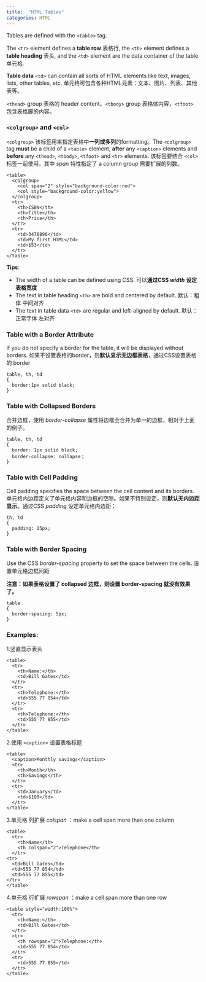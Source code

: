 ```yaml
---
title:  "HTML Tables"
categories: HTML
---
```

Tables are defined with the `<table>` tag.

The `<tr>` element defines a **table row** 表格行, the `<th>` element defines a **table heading** 表头, and the `<td>` element are the data container of the table 单元格.

**Table data** `<td>` can contain all sorts of HTML elements like text, images, lists, other tables, etc. 单元格可包含各种HTML元素：文本、图片、列表、其他表等。

`<thead>` group 表格的 header content，`<tbody>` group 表格体内容，`<tfoot>` 包含表格脚的内容。

<!--more-->

### `<colgroup>` and `<col>`

`<colgroup>` 该标签用来指定表格中**一列或多列**的formatting。The `<colgroup>` tag **must** be a child of a `<table>` element, **after** any `<caption>` elements and **before** any `<thead>`, `<tbody>`, `<tfoot>` and `<tr>` elements. 该标签要结合 `<col>` 标签一起使用。其中 _span_ 特性指定了 a column group 需要扩展的列数。

    <table>
      <colgroup>
        <col span="2" style="background-color:red">
        <col style="background-color:yellow">
      </colgroup>
      <tr>
        <th>ISBN</th>
        <th>Title</th>
        <th>Price</th>
      </tr>
      <tr>
        <td>3476896</td>
        <td>My first HTML</td>
        <td>$53</td>
      </tr>
    </table>

**Tips**:

+ The width of a table can be defined using CSS. 可以**通过CSS _width_ 设定表格宽度**
+ The text in table heading `<th>` are bold and centered by default. 默认：粗体 中间对齐
+ The text in table data `<td>` are regular and left-aligned by default. 默认：正常字体 左对齐

### Table with a Border Attribute

If you do not specify a border for the table, it will be displayed without borders. 如果不设置表格的border，则**默认显示无边框表格**，通过CSS设置表格的 border

    table, th, td
    {
      border:1px solid black;
    }

### Table with Collapsed Borders

合并边框，使用 _border-collapse_ 属性将边框会合并为单一的边框，相对于上面的例子。

    table, th, td
    {
      border: 1px solid black;
      border-collapse: collapse；
    }

### Table with Cell Padding

Cell padding specifies the space between the cell content and its borders. 单元格内边距定义了单元格内容和边框的空隙。如果不特别设定，则**默认无内边距显示**。通过CSS _padding_ 设定单元格内边距：

    th, td
    {
      padding: 15px;
    }

### Table with Border Spacing

Use the CSS _border-spacing_ property to set the space between the cells. 设置单元格边框间距

**注意：如果表格设置了 collapsed 边框，则设置 border-spacing 就没有效果了。**

    table
    {
      border-spacing: 5px;
    }

### Examples:

1.竖直显示表头

    <table>
      <tr>
        <th>Name:</th>
        <td>Bill Gates</td>
      </tr>
      <tr>
        <th>Telephone:</th>
        <td>555 77 854</td>
      </tr>
      <tr>
        <th>Telephone:</th>
        <td>555 77 855</td>
      </tr>
    </table>

2.使用 `<caption>` 设置表格标题

    <table>
      <caption>Monthly savings</caption>
      <tr>
        <th>Month</th>
        <th>Savings</th>
      </tr>
      <tr>
        <td>January</td>
        <td>$100</td>
      </tr>
    </table>

3.单元格 列扩展 _colspan_ ：make a cell span more than one column

    <table>
      <tr>
        <th>Name</th>
        <th colspan="2">Telephone</th>
      </tr>
    <tr>
      <td>Bill Gates</td>
      <td>555 77 854</td>
      <td>555 77 855</td>
    </tr>
    </table>

4.单元格 行扩展 _rowspan_ ：make a cell span more than one row

    <table style="width:100%">
      <tr>
        <th>Name:</th>
        <td>Bill Gates</td>
      </tr>
      <tr>
        <th rowspan="2">Telephone:</th>
        <td>555 77 854</td>
      </tr>
      <tr>
        <td>555 77 855</td>
      </tr>
    </table>

